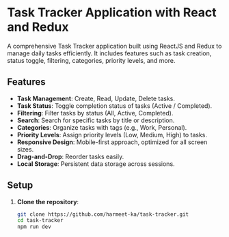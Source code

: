 # Task Tracker Application with React and Redux

A comprehensive Task Tracker application built using ReactJS and Redux to manage daily tasks efficiently. It includes features such as task creation, status toggle, filtering, categories, priority levels, and more.

## Features

- **Task Management**: Create, Read, Update, Delete tasks.
- **Task Status**: Toggle completion status of tasks (Active / Completed).
- **Filtering**: Filter tasks by status (All, Active, Completed).
- **Search**: Search for specific tasks by title or description.
- **Categories**: Organize tasks with tags (e.g., Work, Personal).
- **Priority Levels**: Assign priority levels (Low, Medium, High) to tasks.
- **Responsive Design**: Mobile-first approach, optimized for all screen sizes.
- **Drag-and-Drop**: Reorder tasks easily.
- **Local Storage**: Persistent data storage across sessions.

## Setup

1. **Clone the repository**:
   ```bash
   git clone https://github.com/harmeet-ka/task-tracker.git
   cd task-tracker
   npm run dev
